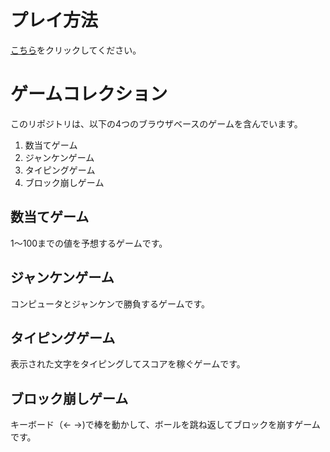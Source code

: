# プレイ方法

[こちら](https://souta-pqr.github.io/GameCollectionRepo/suuji/kazu_ate.html)をクリックしてください。

# ゲームコレクション

このリポジトリは、以下の4つのブラウザベースのゲームを含んでいます。

1. 数当てゲーム
2. ジャンケンゲーム
3. タイピングゲーム
4. ブロック崩しゲーム

## 数当てゲーム

1～100までの値を予想するゲームです。

## ジャンケンゲーム

コンピュータとジャンケンで勝負するゲームです。

## タイピングゲーム

表示された文字をタイピングしてスコアを稼ぐゲームです。

## ブロック崩しゲーム

キーボード（← →)で棒を動かして、ボールを跳ね返してブロックを崩すゲームです。
